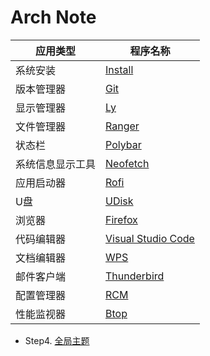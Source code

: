 # Arch Note

|应用类型|程序名称|
|-|-|
|系统安装|[Install](./Installation.md)|
|版本管理器|[Git](./Git.md)|
|显示管理器|[Ly](./Ly.md)|
|文件管理器|[Ranger](./Ranger.md)|
|状态栏|[Polybar](./Polybar.md)|
|系统信息显示工具|[Neofetch](./Neofetch.md)|
|应用启动器|[Rofi](./Rofi.md)|
|U盘|[UDisk](./UDisk.md)|
|浏览器|[Firefox](./Firefox.md)|
|代码编辑器|[Visual Studio Code](./Visual%20Studio%20Code.md)|
|文档编辑器|[WPS](./WPS.md)|
|邮件客户端|[Thunderbird](./Thunderbird.md)|
|配置管理器|[RCM](./RCM.md)|
|性能监视器|[Btop](./Btop.md)|

- Step4. [全局主题](./Theme.md)

